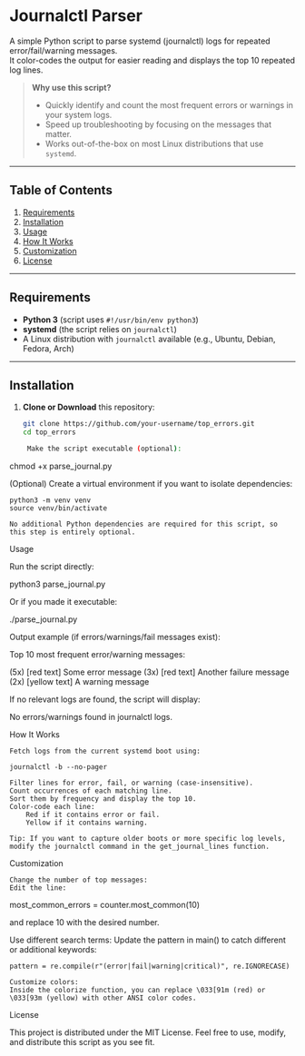 # Journalctl Parser

A simple Python script to parse systemd (journalctl) logs for repeated error/fail/warning messages.  
It color-codes the output for easier reading and displays the top 10 repeated log lines.

> **Why use this script?**  
> - Quickly identify and count the most frequent errors or warnings in your system logs.  
> - Speed up troubleshooting by focusing on the messages that matter.  
> - Works out-of-the-box on most Linux distributions that use `systemd`.

---

## Table of Contents
1. [Requirements](#requirements)
2. [Installation](#installation)
3. [Usage](#usage)
4. [How It Works](#how-it-works)
5. [Customization](#customization)
6. [License](#license)

---

## Requirements

- **Python 3** (script uses `#!/usr/bin/env python3`)
- **systemd** (the script relies on `journalctl`)
- A Linux distribution with `journalctl` available (e.g., Ubuntu, Debian, Fedora, Arch)

---

## Installation

1. **Clone or Download** this repository:

   ```bash
   git clone https://github.com/your-username/top_errors.git
   cd top_errors

    Make the script executable (optional):

chmod +x parse_journal.py

(Optional) Create a virtual environment if you want to isolate dependencies:

    python3 -m venv venv
    source venv/bin/activate

    No additional Python dependencies are required for this script, so this step is entirely optional.

Usage

Run the script directly:

python3 parse_journal.py

Or if you made it executable:

./parse_journal.py

Output example (if errors/warnings/fail messages exist):

Top 10 most frequent error/warning messages:

(5x) [red text] Some error message
(3x) [red text] Another failure message
(2x) [yellow text] A warning message

If no relevant logs are found, the script will display:

No errors/warnings found in journalctl logs.

How It Works

    Fetch logs from the current systemd boot using:

    journalctl -b --no-pager

    Filter lines for error, fail, or warning (case-insensitive).
    Count occurrences of each matching line.
    Sort them by frequency and display the top 10.
    Color-code each line:
        Red if it contains error or fail.
        Yellow if it contains warning.

    Tip: If you want to capture older boots or more specific log levels, modify the journalctl command in the get_journal_lines function.

Customization

    Change the number of top messages:
    Edit the line:

most_common_errors = counter.most_common(10)

and replace 10 with the desired number.

Use different search terms:
Update the pattern in main() to catch different or additional keywords:

    pattern = re.compile(r"(error|fail|warning|critical)", re.IGNORECASE)

    Customize colors:
    Inside the colorize function, you can replace \033[91m (red) or \033[93m (yellow) with other ANSI color codes.

License

This project is distributed under the MIT License.
Feel free to use, modify, and distribute this script as you see fit.
